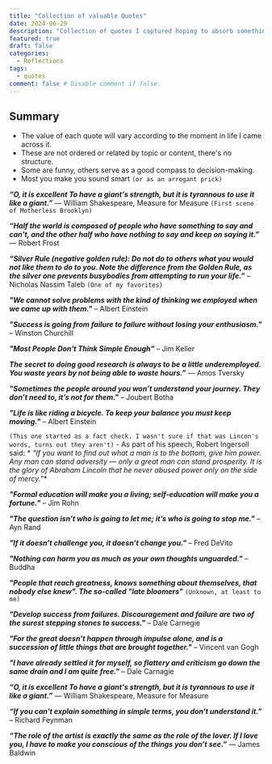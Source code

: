 ```yaml
---
title: "Collection of valuable Quotes"
date: 2024-06-29
description: "Collection of quotes I captured hoping to absorb something from each."
featured: true
draft: false
categories:
  - Reflections
tags:
  - quotes
comment: false # Disable comment if false.
---
```



## Summary 
- The value of each quote will vary according to the moment in life I came across it.
- These are not ordered or related by topic or content, there's no structure.
- Some are funny, others serve as a good compass to decision-making.
- Most you make you sound smart `(or as an arrogant prick)`

**_“O, it is excellent
To have a giant's strength, but it is tyrannous to use it like a giant.”_**
― William Shakespeare, Measure for Measure `(First scene of Motherless Brooklyn)`

**_“Half the world is composed of people who have something to say and can't, and the other half who
have nothing to say and keep on saying it.”_** ― Robert Frost

**_“Silver Rule (negative golden rule): Do not do to others what you would not like them to do to
you. Note the difference from the Golden Rule, as the silver one prevents busybodies from attempting
to run your life.”_** – Nicholas Nassim Taleb `(One of my favorites)`

**_"We cannot solve problems with the kind of thinking we employed when we came up with them."_** –
Albert
Einstein

**_"Success is going from failure to failure without losing your enthusiasm."_** – Winston Churchill

**_"Most People Don't Think Simple Enough"_** – Jim Keller

**_The secret to doing good research is always to be a little underemployed. You waste years by not
being able to waste hours.”_**
— Amos Tversky

**_"Sometimes the people around you won’t understand your journey. They don’t need to, it’s not for
them."_** – Joubert Botha

**_"Life is like riding a bicycle. To keep your balance you must keep moving."_** – Albert Einstein

`(This one started as a fact check. I wasn't sure if that was Lincon's words, turns out they aren't)` -
As part of his speech, Robert Ingersoll said: *
*_“If you want to find out what a man is to the bottom, give him power. Any man can stand
adversity — only a great man can stand prosperity. It is the glory of Abraham Lincoln that he never
abused power only on the side of mercy.”_**

**_"Formal education will make you a living; self-education will make you a fortune."_** – Jim Rohn

**_"The question isn’t who is going to let me; it’s who is going to stop me."_** – Ayn Rand

**_"If it doesn’t challenge you, it doesn’t change you."_** – Fred DeVito

**_"Nothing can harm you as much as your own thoughts unguarded."_** – Buddha

**_"People that reach greatness, knows something about themselves, that nobody else knew". The
so-called "late bloomers"_** `(Unknown, at least to me)`

**_"Develop success from failures. Discouragement and failure are two of the surest stepping stones to
success."_** – Dale Carnegie

**_"For the great doesn’t happen through impulse alone, and is a succession of little things that are
brought together."_** – Vincent van Gogh

***"I have already settled it for myself, so flattery and criticism go down the same drain and I am
quite free."*** – Dale Carnagie

**_“O, it is excellent
To have a giant's strength, but it is tyrannous to use it like a giant.”_**
― William Shakespeare, Measure for Measure

**_“If you can't explain something in simple terms, you don't understand it."_** – Richard Feynman

**_“The role of the artist is exactly the same as the role of the lover. If I love you, I have to make
you conscious of the things you don’t see.”_**
― James Baldwin
